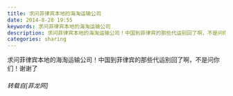 ```yaml
---
title: 求问菲律宾本地的海淘运输公司
date: 2014-8-28 19:55
keywords: 求问菲律宾本地的海淘运输公司
description: 求问菲律宾本地的海淘运输公司！中国到菲律宾的那些代运别回了啊，不是问你们！谢谢了
categories: sharing
---
```

<td class="t_f" id="postmessage_131472">

求问菲律宾本地的海淘运输公司！中国到菲律宾的那些代运别回了啊，不是问你们！谢谢了<img alt="" border="0" onclick="" onmouseover="" smilieid="322" src="static/image/smiley/qq/50.gif"/></td>
###### 转载自[菲龙网]